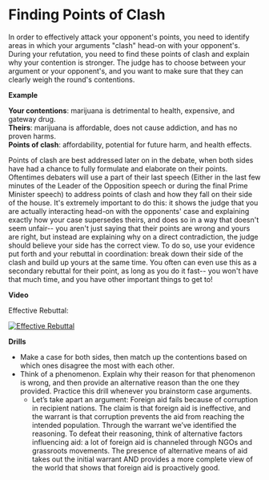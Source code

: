 # Finding Points of Clash

In order to effectively attack your opponent's points, you need to identify areas in which your arguments "clash" head-on with your opponent's. During your refutation, you need to find these points of clash and explain why your contention is stronger. The judge has to choose between your argument or your opponent's, and you want to make sure that they can clearly weigh the round's contentions.

**Example**

<b>Your contentions</b>: marijuana is detrimental to health, expensive, and gateway drug.
<br><b>Theirs</b>: marijuana is affordable, does not cause addiction, and has no proven harms.
<br><b>Points of clash</b>: affordability, potential for future harm, and health effects.

Points of clash are best addressed later on in the debate, when both sides have had a chance to fully formulate and elaborate on their points. Oftentimes debaters will use a part of their last speech (Either in the last few minutes of the Leader of the Opposition speech or during the final Prime Minister speech) to address points of clash and how they fall on their side of the house. It's extremely important to do this: it shows the judge that you are actually interacting head-on with the opponents' case and explaining exactly how your case supersedes theirs, and does so in a way that doesn't seem unfair-- you aren't just saying that their points are wrong and yours are right, but instead are explaining why on a direct contradiction, the judge should believe your side has the correct view. To do so, use your evidence put forth and your rebuttal in coordination: break down their side of the clash and build up yours at the same time. You often can even use this as a secondary rebuttal for their point, as long as you do it fast-- you won't have that much time, and you have other important things to get to!

**Video**

Effective Rebuttal:

[![Effective Rebuttal](https://img.youtube.com/vi/axyjQcq-IYk/0.jpg)](https://www.youtube.com/watch?v=axyjQcq-IYk "Effective Rebuttal")

**Drills**

* Make a case for both sides, then match up the contentions based on which ones disagree the most with each other.
* Think of a phenomenon. Explain why their reason for that phenomenon is wrong, and then provide an alternative reason than the one they provided. Practice this drill whenever you brainstorm case arguments.
  * Let’s take apart an argument: Foreign aid fails because of corruption in recipient nations. The claim is that foreign aid is ineffective, and the warrant is that corruption prevents the aid from reaching the intended population. Through the warrant we’ve identified the reasoning. To defeat their reasoning, think of alternative factors influencing aid: a lot of foreign aid is channeled through NGOs and grassroots movements. The presence of alternative means of aid takes out the initial warrant AND  provides a more complete view of the world that shows that foreign aid is proactively good.

